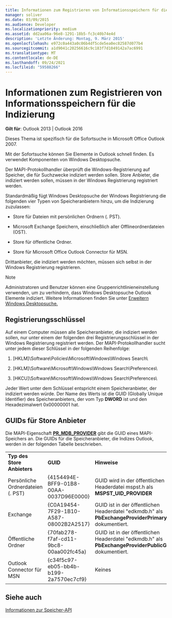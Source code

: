 ```yaml
---
title: Informationen zum Registrieren von Informationsspeichern für die Indizierung
manager: soliver
ms.date: 03/09/2015
ms.audience: Developer
ms.localizationpriority: medium
ms.assetid: dd2aa06a-96e8-1291-18b5-fc3c40b74e4d
description: 'Letzte Änderung: Montag, 9. März 2015'
ms.openlocfilehash: e972c0a443a0c06b4df5cde5ea0ec82587d077b4
ms.sourcegitcommit: a1d9041c20256616c9c183f7d1049142a7ac6991
ms.translationtype: MT
ms.contentlocale: de-DE
ms.lasthandoff: 09/24/2021
ms.locfileid: "59588266"
---
```

# <a name="about-registering-stores-for-indexing"></a>Informationen zum Registrieren von Informationsspeichern für die Indizierung

  
  
**Gilt für**: Outlook 2013 | Outlook 2016 
  
Dieses Thema ist spezifisch für die Sofortsuche in Microsoft Office Outlook 2007.
  
Mit der Sofortsuche können Sie Elemente in Outlook schnell finden. Es verwendet Komponenten von Windows Desktopsuche.
  
Der MAPI-Protokollhandler überprüft die Windows-Registrierung auf Speicher, die für Suchzwecke indiziert werden sollen. Store Anbieter, die indiziert werden sollen, müssen in der Windows Registrierung registriert werden.
  
Standardmäßig fügt Windows Desktopsuche der Windows Registrierung die folgenden vier Typen von Speicheranbietern hinzu, um die Indizierung zuzulassen:
  
- Store für Dateien mit persönlichen Ordnern (. PST).
    
-  Microsoft Exchange Speichern, einschließlich aller Offlineordnerdateien (OST). 
    
-  Store für öffentliche Ordner. 
    
-  Store für Microsoft Office Outlook Connector für MSN. 
    
 Drittanbieter, die indiziert werden möchten, müssen sich selbst in der Windows Registrierung registrieren. 
  
> [!NOTE]
> Administratoren und Benutzer können eine Gruppenrichtlinieneinstellung verwenden, um zu verhindern, dass Windows Desktopsuche Outlook Elemente indiziert. Weitere Informationen finden Sie unter [Erweitern Windows Desktopsuche.](https://msdn.microsoft.com/library/2eab146a-8516-4b95-b73c-ca7f980ba233%28Office.15%29.aspx) 
  
## <a name="registry-keys"></a>Registrierungsschlüssel

Auf einem Computer müssen alle Speicheranbieter, die indiziert werden sollen, nur unter einem der folgenden drei Registrierungsschlüssel in der Windows Registrierung registriert werden. Der MAPI-Protokollhandler sucht unter jedem dieser Schlüssel in der folgenden Reihenfolge:
  
1. [HKLM]\Software\Policies\Microsoft\Windows\Windows Search\
    
2. [HKLM]\Software\Microsoft\Windows\Windows Search\Preferences\
    
3. [HKCU]\Software\Microsoft\Windows\Windows Search\Preferences\
    
 Jeder Wert unter dem Schlüssel entspricht einem Speicheranbieter, der indiziert werden würde. Der Name des Werts ist die GUID (Globally Unique Identifier) des Speicheranbieters, der vom Typ **DWORD** ist und den Hexadezimalwert 0x00000001 hat. 
  
## <a name="guids-for-store-providers"></a>GUIDs für Store Anbieter

Die MAPI-Eigenschaft **[PR_MDB_PROVIDER](pidtagstoreprovider-canonical-property.md)** gibt die GUID eines MAPI-Speichers an. Die GUIDs für die Speicheranbieter, die Indizes Outlook, werden in der folgenden Tabelle beschrieben. 
  
||||
|:-----|:-----|:-----|
|**Typ des Store Anbieters** <br/> |**GUID** <br/> |**Hinweise** <br/> |
|Persönliche Ordnerdateien (. PST)  <br/> |{4154494E-BFF9-01B8-00AA-0037D96E0000}  <br/> |GUID wird in der öffentlichen Headerdatei mspst.h als **MSPST_UID_PROVIDER** <br/> |
|Exchange  <br/> |{C0A19454-7F29-1B10-A587-08002B2A2517}  <br/> |GUID ist in der öffentlichen Headerdatei "edkmdb.h" als **PbExchangeProviderPrimaryUserGuid** dokumentiert. <br/> |
|Öffentliche Ordner  <br/> |{70fab278-f7af-cd11-9bc8-00aa002fc45a}  <br/> |GUID ist in der öffentlichen Headerdatei "edkmdb.h" als **PbExchangeProviderPublicGuid** dokumentiert. <br/> |
|Outlook Connector für MSN  <br/> |{c34f5c97-eb05-bb4b-b199-2a7570ec7cf9}  <br/> |Keines  <br/> |
   
## <a name="see-also"></a>Siehe auch



[Informationen zur Speicher-API](about-the-store-api.md)

